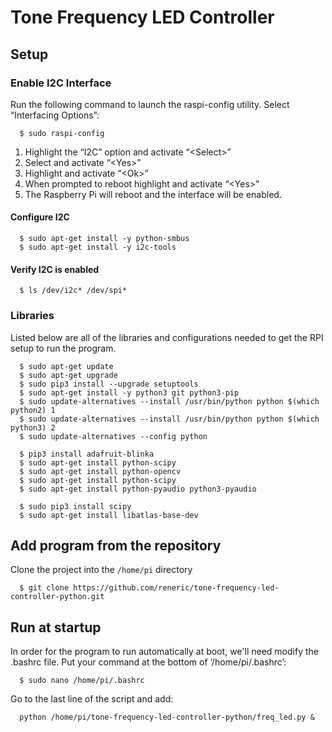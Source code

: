 # Tone Frequency LED Controller
## Setup
### Enable I2C Interface
Run the following command to launch the raspi-config utility. Select “Interfacing Options”:
```
  $ sudo raspi-config
```
1. Highlight the “I2C” option and activate “\<Select\>”
2. Select and activate “\<Yes\>” 
3. Highlight and activate “\<Ok\>” 
4. When prompted to reboot highlight and activate “\<Yes\>” 
5. The Raspberry Pi will reboot and the interface will be enabled.

#### Configure I2C
```
  $ sudo apt-get install -y python-smbus
  $ sudo apt-get install -y i2c-tools
```
#### Verify I2C is enabled
```
  $ ls /dev/i2c* /dev/spi*
```

### Libraries
Listed below are all of the libraries and configurations needed to get the RPI setup to run the program.
```
  $ sudo apt-get update
  $ sudo apt-get upgrade
  $ sudo pip3 install --upgrade setuptools
  $ sudo apt-get install -y python3 git python3-pip
  $ sudo update-alternatives --install /usr/bin/python python $(which python2) 1
  $ sudo update-alternatives --install /usr/bin/python python $(which python3) 2
  $ sudo update-alternatives --config python
  
  $ pip3 install adafruit-blinka
  $ sudo apt-get install python-scipy
  $ sudo apt-get install python-opencv
  $ sudo apt-get install python-scipy
  $ sudo apt-get install python-pyaudio python3-pyaudio

  $ sudo pip3 install scipy
  $ sudo apt-get install libatlas-base-dev
```
## Add program from the repository
Clone the project into the `/home/pi` directory
```
  $ git clone https://github.com/reneric/tone-frequency-led-controller-python.git
```
## Run at startup
In order for the program to run automatically at boot, we'll need modify the .bashrc file.
Put your command at the bottom of ‘/home/pi/.bashrc’:
```
  $ sudo nano /home/pi/.bashrc
```
Go to the last line of the script and add:
```
  python /home/pi/tone-frequency-led-controller-python/freq_led.py &
```